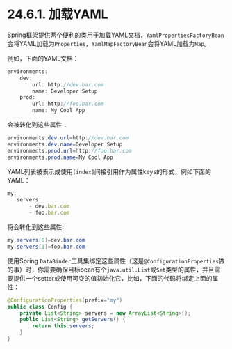 # 24.6.1. 加载YAML

Spring框架提供两个便利的类用于加载YAML文档，`YamlPropertiesFactoryBean`会将YAML加载为`Properties`，`YamlMapFactoryBean`会将YAML加载为`Map`。

例如，下面的YAML文档：

```javascript
environments:
    dev:
        url: http://dev.bar.com
        name: Developer Setup
    prod:
        url: http://foo.bar.com
        name: My Cool App
```

会被转化到这些属性：

```java
environments.dev.url=http://dev.bar.com
environments.dev.name=Developer Setup
environments.prod.url=http://foo.bar.com
environments.prod.name=My Cool App
```

YAML列表被表示成使用`[index]`间接引用作为属性keys的形式，例如下面的YAML：

```javascript
my:
   servers:
       - dev.bar.com
       - foo.bar.com
```

将会转化到这些属性:

```java
my.servers[0]=dev.bar.com
my.servers[1]=foo.bar.com
```

使用Spring `DataBinder`工具集绑定这些属性（这是`@ConfigurationProperties`做的事）时，你需要确保目标bean有个`java.util.List`或`Set`类型的属性，并且需要提供一个setter或使用可变的值初始化它，比如，下面的代码将绑定上面的属性：

```java
@ConfigurationProperties(prefix="my")
public class Config {
    private List<String> servers = new ArrayList<String>();
    public List<String> getServers() {
        return this.servers;
    }
}
```

